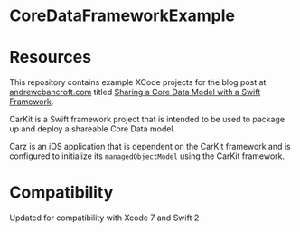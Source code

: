 # CoreDataFrameworkExample

# Resources
This repository contains example XCode projects for the blog post at [andrewcbancroft.com](http://www.andrewcbancroft.com) titled [Sharing a Core Data Model with a Swift Framework](https://www.andrewcbancroft.com/2015/08/25/sharing-a-core-data-model-with-a-swift-framework/).

CarKit is a Swift framework project that is intended to be used to package up and deploy a shareable Core Data model.

Carz is an iOS application that is dependent on the CarKit framework and is configured to initialize its `managedObjectModel` using the CarKit framework.

# Compatibility
Updated for compatibility with Xcode 7 and Swift 2

